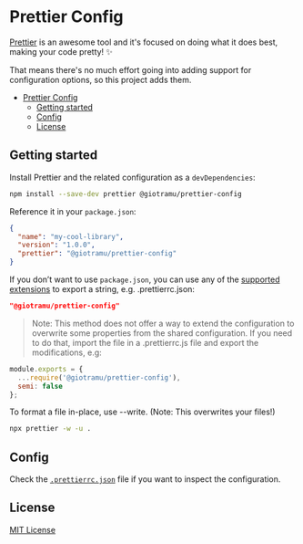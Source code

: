 # Prettier Config

[Prettier][prettier-url] is an awesome tool and it's focused on doing what it does best, making your code pretty! :sparkles:

That means there's no much effort going into adding support for configuration options, so this project adds them.

- [Prettier Config](#prettier-config)
  - [Getting started](#getting-started)
  - [Config](#config)
  - [License](#license)

## Getting started

Install Prettier and the related configuration as a `devDependencies`:

```sh
npm install --save-dev prettier @giotramu/prettier-config
```

Reference it in your `package.json`:

```json
{
  "name": "my-cool-library",
  "version": "1.0.0",
  "prettier": "@giotramu/prettier-config"
}
```

If you don’t want to use `package.json`, you can use any of the [supported extensions][prettier-doc-url] to export a string, e.g. .prettierrc.json:

```json
"@giotramu/prettier-config"
```

> Note: This method does not offer a way to extend the configuration to overwrite some properties from the shared configuration. If you need to do that, import the file in a .prettierrc.js file and export the modifications, e.g:

```js
module.exports = {
  ...require('@giotramu/prettier-config'),
  semi: false
};
```

To format a file in-place, use --write. (Note: This overwrites your files!)

```sh
npx prettier -w -u .
```

## Config

Check the [`.prettierrc.json`](./.prettierrc.json) file if you want to inspect the configuration.

## License

[MIT License](./LICENSE)

<!---
  L I N K S
-->

[prettier-url]: https://prettier.io/
[prettier-doc-url]: https://prettier.io/docs/en/configuration.html
